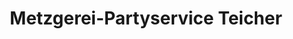 ---
title: "Metzgerei-Partyservice Teicher"
url: /zell-im-fichtelgebirge/metzgerei-partyservice-teicher/
shop: Metzgerei
---